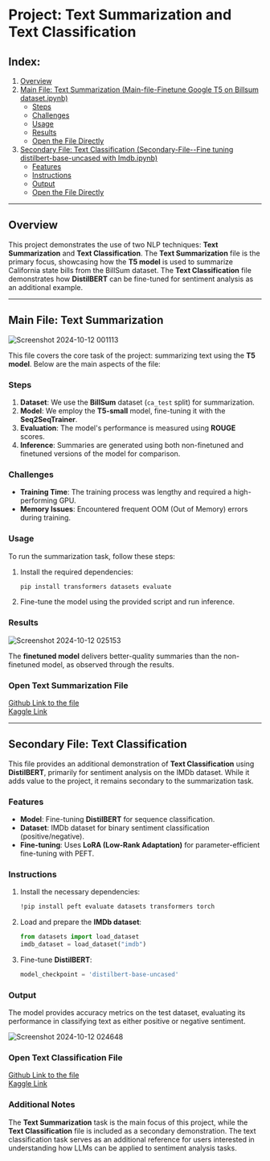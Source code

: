 
# Project: Text Summarization and Text Classification

## Index:
1. [Overview](#overview)
2. [Main File: Text Summarization (Main-file-Finetune Google T5 on Billsum dataset.ipynb)](#main-file-text-summarization)
   - [Steps](#steps)
   - [Challenges](#challenges)
   - [Usage](#usage)
   - [Results](#results)
   - [Open the File Directly](#open-text-summarization-file)
3. [Secondary File: Text Classification (Secondary-File--Fine tuning  distilbert-base-uncased with Imdb.ipynb)](#secondary-file-text-classification)
   - [Features](#features)
   - [Instructions](#instructions)
   - [Output](#output)
   - [Open the File Directly](#open-text-classification-file)

---

## Overview

This project demonstrates the use of two NLP techniques: **Text Summarization** and **Text Classification**. The **Text Summarization** file is the primary focus, showcasing how the **T5 model** is used to summarize California state bills from the BillSum dataset. The **Text Classification** file demonstrates how **DistilBERT** can be fine-tuned for sentiment analysis as an additional example.

---

## Main File: Text Summarization

![Screenshot 2024-10-12 001113](https://github.com/user-attachments/assets/05541343-8c4f-4281-ba37-ef8e58fedd47)

This file covers the core task of the project: summarizing text using the **T5 model**. Below are the main aspects of the file:

### Steps

1. **Dataset**: We use the **BillSum** dataset (`ca_test` split) for summarization.
2. **Model**: We employ the **T5-small** model, fine-tuning it with the **Seq2SeqTrainer**.
3. **Evaluation**: The model's performance is measured using **ROUGE** scores.
4. **Inference**: Summaries are generated using both non-finetuned and finetuned versions of the model for comparison.

### Challenges

- **Training Time**: The training process was lengthy and required a high-performing GPU.
- **Memory Issues**: Encountered frequent OOM (Out of Memory) errors during training.

### Usage

To run the summarization task, follow these steps:

1. Install the required dependencies:
   ```bash
   pip install transformers datasets evaluate
   ```
2. Fine-tune the model using the provided script and run inference.

### Results

![Screenshot 2024-10-12 025153](https://github.com/user-attachments/assets/932df9b6-f8c2-45aa-b3b3-7b9179b459d1)

The **finetuned model** delivers better-quality summaries than the non-finetuned model, as observed through the results.

### Open Text Summarization File

[Github Link to the file](https://github.com/ankit1576/Fine-Tuning-LLMs/blob/main/Main-file-finetune-google-t5-on-billsum-dataset.ipynb) <br>
[Kaggle Link ](https://www.kaggle.com/code/ankitpandey1576/finetune-google-t5-on-billsum-dataset/edit/run/200534208)

---

## Secondary File: Text Classification

This file provides an additional demonstration of **Text Classification** using **DistilBERT**, primarily for sentiment analysis on the IMDb dataset. While it adds value to the project, it remains secondary to the summarization task.

### Features

- **Model**: Fine-tuning **DistilBERT** for sequence classification.
- **Dataset**: IMDb dataset for binary sentiment classification (positive/negative).
- **Fine-tuning**: Uses **LoRA (Low-Rank Adaptation)** for parameter-efficient fine-tuning with PEFT.

### Instructions

1. Install the necessary dependencies:
   ```bash
   !pip install peft evaluate datasets transformers torch
   ```
2. Load and prepare the **IMDb dataset**:
   ```python
   from datasets import load_dataset
   imdb_dataset = load_dataset("imdb")
   ```
3. Fine-tune **DistilBERT**:
   ```python
   model_checkpoint = 'distilbert-base-uncased'
   ```

### Output

The model provides accuracy metrics on the test dataset, evaluating its performance in classifying text as either positive or negative sentiment.

![Screenshot 2024-10-12 024648](https://github.com/user-attachments/assets/7a4ae42c-d7ef-4a79-b1b4-bd9284806854)

### Open Text Classification File

[Github Link to the file](https://github.com/ankit1576/Fine-Tuning-LLMs/blob/main/Secondary-File--fine-tuning-distilbert-base-uncased-with-imdb.ipynb)<br>
[Kaggle Link ](https://www.kaggle.com/code/ankitpandey1576/fine-tuning-distilbert-base-uncased-with-imdb/)


### Additional Notes

The **Text Summarization** task is the main focus of this project, while the **Text Classification** file is included as a secondary demonstration. The text classification task serves as an additional reference for users interested in understanding how LLMs can be applied to sentiment analysis tasks.


